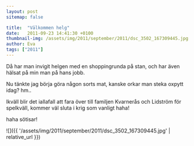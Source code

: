 ```yaml
---
layout: post
sitemap: false

title:  "Välkommen helg"
date:   2011-09-23 14:41:30 +0100
thumbnail-img: /assets/img/2011/september/2011/dsc_3502_167309445.jpg
author: Eva
tags: ["2011"]
---
```


Då har man invigit helgen med en shoppingrunda på stan, och har även hälsat på min man på hans jobb.




Nu tänkte jag börja göra någon sorts mat, kanske orkar man steka oxpytt idag? hm..

Ikväll blir det iallafall att fara över till familjen Kvarnerås och Lidström för spelkväll, kommer väl sluta i krig som vanligt haha!







haha sötisar!

![]({{ '/assets/img/2011/september/2011/dsc_3502_167309445.jpg'  | relative_url }})

